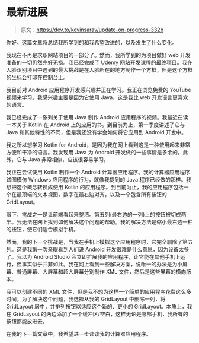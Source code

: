 # 最新进展

> 原文：<https://dev.to/kevinsarav/update-on-progress-332b>

你好。这篇文章将总结我所学到的和我希望改进的，以及发生了什么变化。

我现在不再是求职网站项目的一部分了。然而，我所学到的为项目做好 web 开发准备的一切仍然完好无损。我已经完成了 Udemy 网站开发课程的最终项目。我在人脸识别项目中遇到的最大挑战是在人脸所在的地方制作一个方框，但是这个方框的坐标会打印在控制台上。

我目前对 Android 应用程序开发感兴趣并正在学习。我正在浏览免费的 YouTube 视频来学习。我感兴趣主要是因为它使用 Java，这是我比 web 开发语言更喜欢的语言。

我已经完成了一系列关于使用 Java 制作 Android 应用程序的视频。我最近在读一本关于 Kotlin 在 Android 上的应用的书。到目前为止，第一季度讲述了它与 Java 和其他特性的不同，但是我还没有学会如何将它应用到 Android 开发中。

我之所以想学习 Kotlin for Android，是因为我在网上看到这是一种使用起来非常方便和干净的语言。我发现用 Java 为 Android 开发做的一些事情是多余的。此外，它与 Java 非常相似，应该很容易学习。

我正在尝试使用 Kotlin 制作一个 Android 计算器应用程序。我的计算器应用程序试图模仿 Windows 应用程序的行为，就像我提到的 Java 程序已经做的那样。我想把这个概念转换成使用 Kotlin 的应用程序。到目前为止，我的应用程序包括一个在最顶端的文本视图，数字在最右边对齐，以及一个包含所有按钮的 GridLayout。

眼下，挑战之一是让前端看起来整洁。第五列(最右边的一列)上的按钮被切成两半。我无法在网上找到如何解决这个问题的帮助。我的解决方法是缩小最右边一栏的按钮，使它们适合模拟手机。

然而，我的下一个挑战是，当我在手机上模拟这个应用程序时，它完全删除了第五列。这是我第一次亲眼看到人们说 Android 开发很难是什么意思，因为设备太多了。我以为 Android Studio 会立即扩展我的应用程序，让它能在其他手机上运行，但事实似乎并非如此。我在网上看到一些解决方案，说唯一的办法是为小屏幕、普通屏幕、大屏幕和超大屏幕分别制作 XML 文件，然后是这些屏幕的横向版本。

我可以创建不同的 XML 文件，但是我不想为这样一个简单的应用程序花费这么多时间。为了解决这个问题，我选择从我的 GridLayout 中删除一列，将 GridLayout 居中，并排列按钮以适应这个新的、更小的 GridLayout。本质上，我在 GridLayout 的两边添加了一个缓冲区/空白，这样无论是哪部手机，我所有的按钮都能放进去。

在我的下一篇文章中，我希望进一步谈谈我的计算器应用程序。